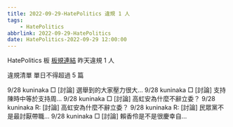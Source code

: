 ```yaml
---
title: 2022-09-29-HatePolitics 違規 1 人
tags:
    - HatePolitics
abbrlink: 2022-09-29-HatePolitics
date: HatePolitics-2022-09-29 12:00:00
---
```

HatePolitics 板 [板規連結](https://www.ptt.cc/bbs/HatePolitics/M.1617115262.A.D60.html)
昨天違規 1 人
<!-- more -->

違規清單
單日不得超過 5 篇

9/28 kuninaka □ [討論] 選舉到的大家壓力很大…
9/28 kuninaka □ [討論] 支持陳時中等於支持周…
9/28 kuninaka □ [討論] 高虹安為什麼不辭立委？
9/28 kuninaka R: [討論] 高虹安為什麼不辭立委？
9/28 kuninaka R: [討論] 民眾黨不是最討厭帶職…
9/28 kuninaka □ [討論] 賴香伶是不是很慶幸自…